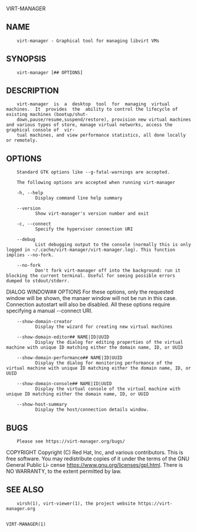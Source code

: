   VIRT-MANAGER
 
## NAME
        virt-manager - Graphical tool for managing libvirt VMs
 
## SYNOPSIS
        virt-manager [## OPTIONS]
 
## DESCRIPTION
        virt-manager  is  a  desktop  tool  for  managing  virtual  machines.  It  provides  the  ability to control the lifecycle of existing machines (bootup/shut‐
        down,pause/resume,suspend/restore), provision new virtual machines and various types of store, manage virtual networks, access the graphical console of  vir‐
        tual machines, and view performance statistics, all done locally or remotely.
 
## OPTIONS
        Standard GTK options like --g-fatal-warnings are accepted.
 
        The following options are accepted when running virt-manager
 
        -h, --help
               Display command line help summary
 
        --version
               Show virt-manager's version number and exit
 
        -c, --connect
               Specify the hypervisor connection URI
 
        --debug
               List debugging output to the console (normally this is only logged in ~/.cache/virt-manager/virt-manager.log). This function implies --no-fork.
 
        --no-fork
               Don't fork virt-manager off into the background: run it blocking the current terminal. Useful for seeing possible errors dumped to stdout/stderr.
 
 DIALOG WINDOW## OPTIONS
        For  these  options, only the requested window will be shown, the manaer window will not be run in this case. Connection autostart will also be disabled. All
        these options require specifying a manual --connect URI.
 
        --show-domain-creator
               Display the wizard for creating new virtual machines
 
        --show-domain-editor## NAME|ID|UUID
               Display the dialog for editing properties of the virtual machine with unique ID matching either the domain name, ID, or UUID
 
        --show-domain-performance## NAME|ID|UUID
               Display the dialog for monitoring performance of the virtual machine with unique ID matching either the domain name, ID, or UUID
 
        --show-domain-console## NAME|ID|UUID
               Display the virtual console of the virtual machine with unique ID matching either the domain name, ID, or UUID
 
        --show-host-summary
               Display the host/connection details window.
 
## BUGS
        Please see https://virt-manager.org/bugs/
 
 COPYRIGHT
        Copyright (C) Red Hat, Inc, and various contributors.  This is free software. You may redistribute copies of it under the terms of the GNU General Public Li‐
        cense https://www.gnu.org/licenses/gpl.html. There is NO WARRANTY, to the extent permitted by law.
 
## SEE ALSO
        virsh(1), virt-viewer(1), the project website https://virt-manager.org
 
                                                                                                                                                      VIRT-MANAGER(1)
